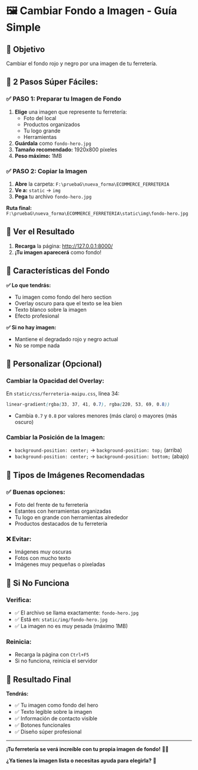 # 🖼️ Cambiar Fondo a Imagen - Guía Simple

## 🎯 Objetivo
Cambiar el fondo rojo y negro por una imagen de tu ferretería.

## 🚀 2 Pasos Súper Fáciles:

### ✅ PASO 1: Preparar tu Imagen de Fondo
1. **Elige** una imagen que represente tu ferretería:
   - Foto del local
   - Productos organizados
   - Tu logo grande
   - Herramientas
2. **Guárdala** como `fondo-hero.jpg`
3. **Tamaño recomendado:** 1920x800 píxeles
4. **Peso máximo:** 1MB

### ✅ PASO 2: Copiar la Imagen
1. **Abre** la carpeta: `F:\pruebaG\nueva_forma\ECOMMERCE_FERRETERIA`
2. **Ve a:** `static` → `img`
3. **Pega** tu archivo `fondo-hero.jpg`

**Ruta final:** `F:\pruebaG\nueva_forma\ECOMMERCE_FERRETERIA\static\img\fondo-hero.jpg`

## 🔄 Ver el Resultado

1. **Recarga** la página: http://127.0.0.1:8000/
2. **¡Tu imagen aparecerá** como fondo!

## 🎨 Características del Fondo

**✅ Lo que tendrás:**
- Tu imagen como fondo del hero section
- Overlay oscuro para que el texto se lea bien
- Texto blanco sobre la imagen
- Efecto profesional

**✅ Si no hay imagen:**
- Mantiene el degradado rojo y negro actual
- No se rompe nada

## 🔧 Personalizar (Opcional)

### Cambiar la Opacidad del Overlay:
En `static/css/ferreteria-maipu.css`, línea 34:
```css
linear-gradient(rgba(33, 37, 41, 0.7), rgba(220, 53, 69, 0.8))
```
- Cambia `0.7` y `0.8` por valores menores (más claro) o mayores (más oscuro)

### Cambiar la Posición de la Imagen:
- `background-position: center;` → `background-position: top;` (arriba)
- `background-position: center;` → `background-position: bottom;` (abajo)

## 📸 Tipos de Imágenes Recomendadas

### ✅ Buenas opciones:
- Foto del frente de tu ferretería
- Estantes con herramientas organizadas
- Tu logo en grande con herramientas alrededor
- Productos destacados de tu ferretería

### ❌ Evitar:
- Imágenes muy oscuras
- Fotos con mucho texto
- Imágenes muy pequeñas o pixeladas

## 🚨 Si No Funciona

### Verifica:
- ✅ El archivo se llama exactamente: `fondo-hero.jpg`
- ✅ Está en: `static/img/fondo-hero.jpg`
- ✅ La imagen no es muy pesada (máximo 1MB)

### Reinicia:
- Recarga la página con `Ctrl+F5`
- Si no funciona, reinicia el servidor

## 🎯 Resultado Final

**Tendrás:**
- ✅ Tu imagen como fondo del hero
- ✅ Texto legible sobre la imagen
- ✅ Información de contacto visible
- ✅ Botones funcionales
- ✅ Diseño súper profesional

---

**¡Tu ferretería se verá increíble con tu propia imagen de fondo!** 📸🔧

**¿Ya tienes la imagen lista o necesitas ayuda para elegirla?** 🤔